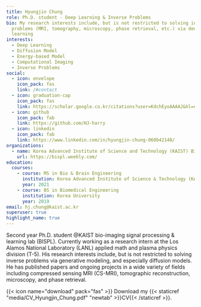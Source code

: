 ```yaml
---
title: Hyungjin Chung
role: Ph.D. student - Deep Learning & Inverse Problems
bio: My research interests include, but is not restricted to solving inverse
  problems (MRI, tomography, microscopy, phase retrieval, etc.) via deep
  learning
interests:
  - Deep Learning
  - Diffusion Model
  - Energy-based Model
  - Computational Imaging
  - Inverse Problems
social:
  - icon: envelope
    icon_pack: fas
    link: /#contact
  - icon: graduation-cap
    icon_pack: fas
    link: https://scholar.google.co.kr/citations?user=KdchEyoAAAAJ&hl=en
  - icon: github
    icon_pack: fab
    link: https://github.com/HJ-harry
  - icon: linkedin
    icon_pack: fab
    link: https://www.linkedin.com/in/hyungjin-chung-060b42148/
organizations:
  - name: Korea Advanced Institute of Science and Technology (KAIST) BISPL
    url: https://bispl.weebly.com/
education:
  courses:
    - course: MS in Bio & Brain Engineering
      institution: Korea Advanced Institute of Science & Technology (KAIST)
      year: 2021
    - course: BS in Biomedical Engineering
      institution: Korea University
      year: 2019
email: hj.chung@kaist.ac.kr
superuser: true
highlight_name: true
---
```

Second year Ph.D. student @KAIST bio-imaging signal processing & learning lab (BISPL). Currently working as a research intern at the Los Alamos National Laboratory (LANL) applied math and plasma physics division (T-5). 
His research interests include, but is not restricted to solving inverse problems via generative modeling, and especially diffusion models. He has published papers and ongoing projects in a wide variety of fields including compressed sensing MRI (CS-MRI), tomographic reconstruction, microscopy, and phase retrieval.

{{< icon name="download" pack="fas" >}} Download my {{< staticref "media/CV_Hyungjin_Chung.pdf" "newtab" >}}CV{{< /staticref >}}.